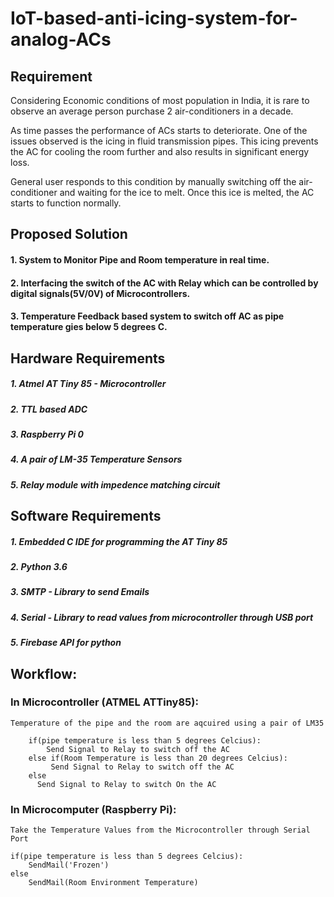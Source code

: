 # IoT-based-anti-icing-system-for-analog-ACs

## Requirement
Considering Economic conditions of most population in India, it is rare to observe an average person purchase 2 air-conditioners in a decade. 

As time passes the performance of ACs starts to deteriorate. One of the issues observed is the icing in fluid transmission pipes. This icing prevents the AC for cooling the room further and also results in significant energy loss. 

General user responds to this condition by manually switching off the air-conditioner and waiting for the ice to melt. Once this ice is melted, the AC starts to function normally.

## Proposed Solution

#### 1. System to Monitor Pipe and Room temperature in real time.
#### 2. Interfacing the switch of the AC with Relay which can be controlled by digital signals(5V/0V) of Microcontrollers.
#### 3. Temperature Feedback based system to switch off AC as pipe temperature gies below 5 degrees C.

## Hardware Requirements

##### 1. Atmel AT Tiny 85 - Microcontroller
##### 2. TTL based ADC
##### 3. Raspberry Pi 0
##### 4. A pair of LM-35 Temperature Sensors
##### 5. Relay module with impedence matching circuit

## Software Requirements
##### 1. Embedded C IDE for programming the AT Tiny 85
##### 2. Python 3.6
##### 3. SMTP - Library to send Emails
##### 4. Serial - Library to read values from microcontroller through USB port
##### 5. Firebase API for python

## Workflow:

### In Microcontroller (ATMEL ATTiny85):

    Temperature of the pipe and the room are aqcuired using a pair of LM35
    
        if(pipe temperature is less than 5 degrees Celcius):
            Send Signal to Relay to switch off the AC
        else if(Room Temperature is less than 20 degrees Celcius):
             Send Signal to Relay to switch off the AC
        else 
          Send Signal to Relay to switch On the AC
       
### In Microcomputer (Raspberry Pi):

    Take the Temperature Values from the Microcontroller through Serial Port
    
    if(pipe temperature is less than 5 degrees Celcius):
        SendMail('Frozen')
    else
        SendMail(Room Environment Temperature)
